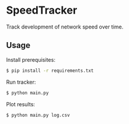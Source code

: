 # SpeedTracker

Track development of network speed over time.

## Usage

Install prerequisites:
```bash
$ pip install -r requirements.txt
```

Run tracker:
```bash
$ python main.py
```

Plot results:
```bash
$ python main.py log.csv
```
